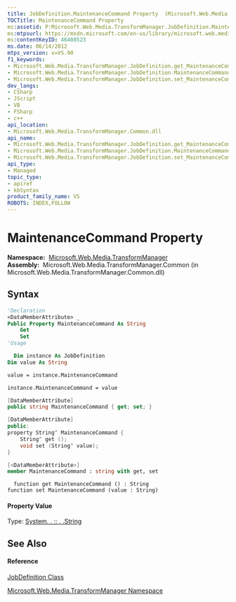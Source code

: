 ```yaml
---
title: JobDefinition.MaintenanceCommand Property  (Microsoft.Web.Media.TransformManager)
TOCTitle: MaintenanceCommand Property
ms:assetid: P:Microsoft.Web.Media.TransformManager.JobDefinition.MaintenanceCommand
ms:mtpsurl: https://msdn.microsoft.com/en-us/library/microsoft.web.media.transformmanager.jobdefinition.maintenancecommand(v=VS.90)
ms:contentKeyID: 46408523
ms.date: 06/14/2012
mtps_version: v=VS.90
f1_keywords:
- Microsoft.Web.Media.TransformManager.JobDefinition.get_MaintenanceCommand
- Microsoft.Web.Media.TransformManager.JobDefinition.MaintenanceCommand
- Microsoft.Web.Media.TransformManager.JobDefinition.set_MaintenanceCommand
dev_langs:
- CSharp
- JScript
- VB
- FSharp
- c++
api_location:
- Microsoft.Web.Media.TransformManager.Common.dll
api_name:
- Microsoft.Web.Media.TransformManager.JobDefinition.get_MaintenanceCommand
- Microsoft.Web.Media.TransformManager.JobDefinition.MaintenanceCommand
- Microsoft.Web.Media.TransformManager.JobDefinition.set_MaintenanceCommand
api_type:
- Managed
topic_type:
- apiref
- kbSyntax
product_family_name: VS
ROBOTS: INDEX,FOLLOW
---
```


# MaintenanceCommand Property

**Namespace:**  [Microsoft.Web.Media.TransformManager](microsoft-web-media-transformmanager-namespace.md)  
**Assembly:**  Microsoft.Web.Media.TransformManager.Common (in Microsoft.Web.Media.TransformManager.Common.dll)

## Syntax

``` vb
'Declaration
<DataMemberAttribute> _
Public Property MaintenanceCommand As String
    Get
    Set
'Usage

  Dim instance As JobDefinition
Dim value As String

value = instance.MaintenanceCommand

instance.MaintenanceCommand = value
```

``` csharp
[DataMemberAttribute]
public string MaintenanceCommand { get; set; }
```

``` c++
[DataMemberAttribute]
public:
property String^ MaintenanceCommand {
    String^ get ();
    void set (String^ value);
}
```

``` fsharp
[<DataMemberAttribute>]
member MaintenanceCommand : string with get, set
```

``` jscript
  function get MaintenanceCommand () : String
function set MaintenanceCommand (value : String)
```

#### Property Value

Type: [System. . :: . .String](https://msdn.microsoft.com/en-us/library/s1wwdcbf\(v=vs.90\))  

## See Also

#### Reference

[JobDefinition Class](jobdefinition-class-microsoft-web-media-transformmanager.md)

[Microsoft.Web.Media.TransformManager Namespace](microsoft-web-media-transformmanager-namespace.md)

